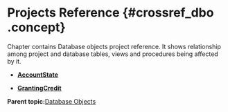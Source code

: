 # Projects Reference {#crossref_dbo .concept}

Chapter contains Database objects project reference. It shows relationship among project and database tables, views and procedures being affected by it.

-   **[AccountState](../../../crossref/dbo/projsRef/AccountState.md)**  

-   **[GrantingCredit](../../../crossref/dbo/projsRef/GrantingCredit.md)**  


**Parent topic:**[Database Objects](../../../crossref/dbo/databaseObjects.md)

